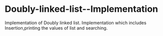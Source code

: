 # Doubly-linked-list--Implementation
Implementation of Doubly linked list.
Implementation which includes Insertion,printing the values of list and searching.
